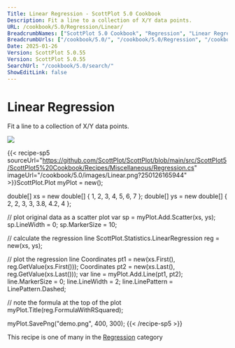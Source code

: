 ```yaml
---
Title: Linear Regression - ScottPlot 5.0 Cookbook
Description: Fit a line to a collection of X/Y data points.
URL: /cookbook/5.0/Regression/Linear/
BreadcrumbNames: ["ScottPlot 5.0 Cookbook", "Regression", "Linear Regression"]
BreadcrumbUrls: ["/cookbook/5.0/", "/cookbook/5.0/Regression", "/cookbook/5.0/Regression/Linear"]
Date: 2025-01-26
Version: ScottPlot 5.0.55
Version: ScottPlot 5.0.55
SearchUrl: "/cookbook/5.0/search/"
ShowEditLink: false
---
```



<div class='d-flex align-items-center mt-5'>
<h1 class='me-2 text-dark my-0 border-0'>Linear Regression</h1>
</div>

Fit a line to a collection of X/Y data points.

[![](/cookbook/5.0/images/Linear.png?250126165944)](/cookbook/5.0/images/Linear.png?250126165944)

{{< recipe-sp5 sourceUrl="https://github.com/ScottPlot/ScottPlot/blob/main/src/ScottPlot5/ScottPlot5%20Cookbook/Recipes/Miscellaneous/Regression.cs" imageUrl="/cookbook/5.0/images/Linear.png?250126165944" >}}ScottPlot.Plot myPlot = new();

double[] xs = new double[] { 1, 2, 3, 4, 5, 6, 7 };
double[] ys = new double[] { 2, 2, 3, 3, 3.8, 4.2, 4 };

// plot original data as a scatter plot
var sp = myPlot.Add.Scatter(xs, ys);
sp.LineWidth = 0;
sp.MarkerSize = 10;

// calculate the regression line
ScottPlot.Statistics.LinearRegression reg = new(xs, ys);

// plot the regression line
Coordinates pt1 = new(xs.First(), reg.GetValue(xs.First()));
Coordinates pt2 = new(xs.Last(), reg.GetValue(xs.Last()));
var line = myPlot.Add.Line(pt1, pt2);
line.MarkerSize = 0;
line.LineWidth = 2;
line.LinePattern = LinePattern.Dashed;

// note the formula at the top of the plot
myPlot.Title(reg.FormulaWithRSquared);

myPlot.SavePng("demo.png", 400, 300);
{{< /recipe-sp5 >}}

<div class='my-5 text-center'>This recipe is one of many in the <a href='/cookbook/5.0/Regression'>Regression</a> category</div>


